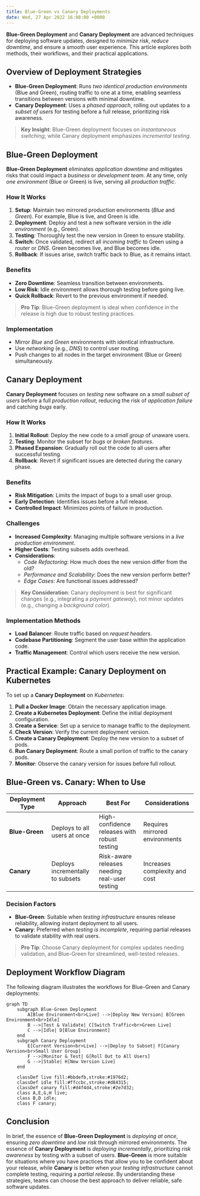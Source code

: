 ```yaml
---
title: Blue-Green vs Canary Deployments
date: Wed, 27 Apr 2022 16:08:00 +0000
---
```


**Blue-Green Deployment** and **Canary Deployment** are advanced techniques for deploying software updates, designed to *minimize risk*, *reduce downtime*, and ensure a smooth user experience. This article explores both methods, their workflows, and their practical applications.

## Overview of Deployment Strategies

- **Blue-Green Deployment**: Runs *two identical production environments* (Blue and Green), routing traffic to one at a time, enabling seamless transitions between versions with minimal downtime.
- **Canary Deployment**: Uses a *phased approach*, rolling out updates to a *subset of users* for testing before a full release, prioritizing risk awareness.

> **Key Insight**: Blue-Green deployment focuses on *instantaneous switching*, while Canary deployment emphasizes *incremental testing*.

## Blue-Green Deployment

**Blue-Green Deployment** eliminates *application downtime* and mitigates risks that could impact a *business* or *development team*. At any time, only *one environment* (Blue or Green) is live, serving all *production traffic*.

### How It Works
1. **Setup**: Maintain two mirrored production environments (*Blue* and *Green*). For example, Blue is live, and Green is idle.
2. **Deployment**: Deploy and test a new software version in the *idle environment* (e.g., Green).
3. **Testing**: Thoroughly test the new version in Green to ensure stability.
4. **Switch**: Once validated, redirect all *incoming traffic* to Green using a *router* or *DNS*. Green becomes live, and Blue becomes idle.
5. **Rollback**: If issues arise, switch traffic back to Blue, as it remains intact.

### Benefits
- **Zero Downtime**: Seamless transition between environments.
- **Low Risk**: Idle environment allows thorough testing before going live.
- **Quick Rollback**: Revert to the previous environment if needed.

> **Pro Tip**: Blue-Green deployment is ideal when confidence in the release is high due to robust testing practices.

### Implementation
- Mirror *Blue* and *Green* environments with identical infrastructure.
- Use *networking* (e.g., *DNS*) to control user routing.
- Push changes to all nodes in the target environment (Blue or Green) simultaneously.

## Canary Deployment

**Canary Deployment** focuses on *testing* new software on a *small subset of users* before a full *production rollout*, reducing the risk of *application failure* and catching *bugs* early.

### How It Works
1. **Initial Rollout**: Deploy the new code to a *small group* of unaware users.
2. **Testing**: Monitor the subset for *bugs* or *broken features*.
3. **Phased Expansion**: Gradually roll out the code to all users after successful testing.
4. **Rollback**: Revert if significant issues are detected during the canary phase.

### Benefits
- **Risk Mitigation**: Limits the impact of bugs to a small user group.
- **Early Detection**: Identifies issues before a full release.
- **Controlled Impact**: Minimizes points of failure in production.

### Challenges
- **Increased Complexity**: Managing multiple software versions in a *live production environment*.
- **Higher Costs**: Testing subsets adds overhead.
- **Considerations**:
    - *Code Refactoring*: How much does the new version differ from the old?
    - *Performance and Scalability*: Does the new version perform better?
    - *Edge Cases*: Are functional issues addressed?

> **Key Consideration**: Canary deployment is best for significant changes (e.g., integrating a *payment gateway*), not minor updates (e.g., changing a *background color*).

### Implementation Methods
- **Load Balancer**: Route traffic based on *request headers*.
- **Codebase Partitioning**: Segment the user base within the application code.
- **Traffic Management**: Control which users receive the new version.

## Practical Example: Canary Deployment on Kubernetes

To set up a **Canary Deployment** on *Kubernetes*:

1. **Pull a Docker Image**: Obtain the necessary application image.
2. **Create a Kubernetes Deployment**: Define the initial deployment configuration.
3. **Create a Service**: Set up a service to manage traffic to the deployment.
4. **Check Version**: Verify the current deployment version.
5. **Create a Canary Deployment**: Deploy the new version to a subset of pods.
6. **Run Canary Deployment**: Route a small portion of traffic to the canary pods.
7. **Monitor**: Observe the canary version for issues before full rollout.

## Blue-Green vs. Canary: When to Use

| Deployment Type | Approach | Best For | Considerations |
|-----------------|----------|----------|----------------|
| **Blue-Green** | Deploys to all users at once | High-confidence releases with robust testing | Requires mirrored environments |
| **Canary** | Deploys incrementally to subsets | Risk-aware releases needing real-user testing | Increases complexity and cost |

### Decision Factors
- **Blue-Green**: Suitable when *testing infrastructure* ensures release reliability, allowing instant deployment to all users.
- **Canary**: Preferred when *testing is incomplete*, requiring partial releases to validate stability with real users.

> **Pro Tip**: Choose Canary deployment for complex updates needing validation, and Blue-Green for streamlined, well-tested releases.

## Deployment Workflow Diagram

The following diagram illustrates the workflows for Blue-Green and Canary deployments:

```mermaid
graph TD
    subgraph Blue-Green Deployment
        A[Blue Environment<br>Live] -->|Deploy New Version| B[Green Environment<br>Idle]
        B -->|Test & Validate| C[Switch Traffic<br>Green Live]
        C -->|Idle| D[Blue Environment]
    end
    subgraph Canary Deployment
        E[Current Version<br>Live] -->|Deploy to Subset| F[Canary Version<br>Small User Group]
        F -->|Monitor & Test| G[Roll Out to All Users]
        G -->|Stable| H[New Version Live]
    end

    classDef live fill:#bbdefb,stroke:#1976d2;
    classDef idle fill:#ffccbc,stroke:#d84315;
    classDef canary fill:#d4f4d4,stroke:#2e7d32;
    class A,E,G,H live;
    class B,D idle;
    class F canary;
```

## Conclusion

In brief, the essence of **Blue-Green Deployment** is *deploying at once*, ensuring *zero downtime* and *low risk* through mirrored environments. The essence of **Canary Deployment** is *deploying incrementally*, prioritizing *risk awareness* by testing with a subset of users. **Blue-Green** is more suitable for situations where you have practices that allow you to be confident about your release, while **Canary** is better when your *testing infrastructure* cannot complete testing, requiring a *partial release*. By understanding these strategies, teams can choose the best approach to deliver reliable, safe software updates.